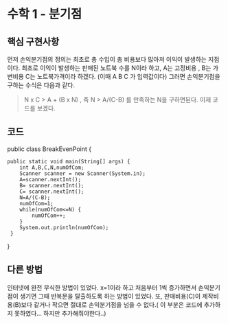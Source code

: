 수학 1 - 분기점
========================
## 핵심 구현사항
먼저 손익분기점의 정의는  최초로 총 수입이 총 비용보다 많아져 이익이 발생하는 지점이다.
최초로 이익이 발생하는 판매된 노트북 수를 N이라 하고, A는 고정비용 , B는 가변비용 C는 노트북가격이라 하겠다. (이때 A B C 가 입력값이다)
그러면 손익분기점을 구하는 수식은 다음과 같다.
  
> N x C > A + (B x N)  , 즉 N > A/(C-B) 를 만족하는 N을 구하면된다. 
이제 코드를 보겠다.

## 코드 
  public class BreakEvenPoint {

	public static void main(String[] args) {
		int A,B,C,N,numOfCom;
		Scanner scanner = new Scanner(System.in);
		A=scanner.nextInt();
		B= scanner.nextInt();
		C= scanner.nextInt();
		N=A/(C-B);
		numOfCom=1;
		while(numOfCom<=N) {
			numOfCom++;
		}
		System.out.println(numOfCom);
	 }
  }


## 다른 방법 
인터넷에 완전 무식한 방법이 있었다. x=1이라 하고 처음부터 1씩 증가하면서 손익분기점이 생기면 그때 반복문을 탈출하도록 하는 방법이 있었다.
또,  판매비용(C)이 제작비용(B)보다 같거나 작으면 절대로 손익분기점을 넘을 수 없다.( 이 부분은 코드에 추가하지 못하였다... 하지만 추가해줘야한다..)
